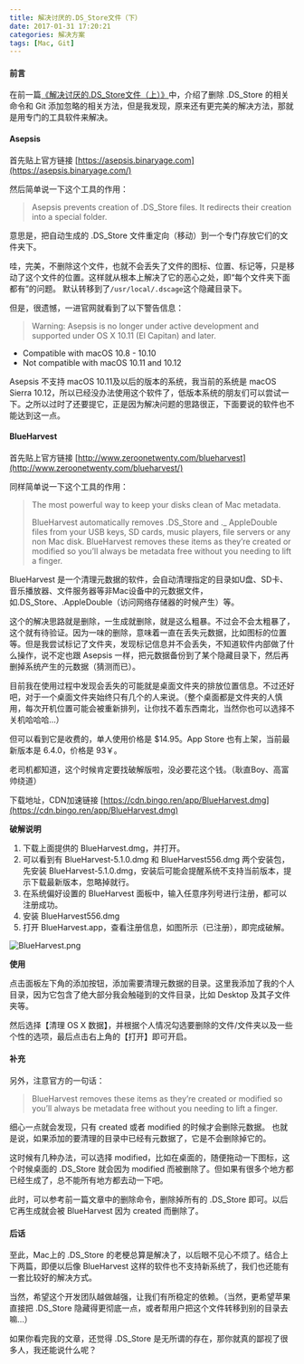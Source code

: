 ```yaml
---
title: 解决讨厌的.DS_Store文件（下）
date: 2017-01-31 17:20:21
categories: 解决方案
tags: [Mac, Git]
---
```


#### 前言

在前一篇[《解决讨厌的.DS_Store文件（上）》](http://bingo.ren/2017/01/31/9/)中，介绍了删除 .DS_Store 的相关命令和 Git 添加忽略的相关方法，但是我发现，原来还有更完美的解决方法，那就是用专门的工具软件来解决。

<!-- more -->

#### Asepsis

首先贴上官方链接 [https://asepsis.binaryage.com](https://asepsis.binaryage.com/)

然后简单说一下这个工具的作用：

> Asepsis prevents creation of .DS_Store files. It redirects their creation into a special folder.

意思是，把自动生成的 .DS_Store 文件重定向（移动）到一个专门存放它们的文件夹下。

哇，完美，不删除这个文件，也就不会丢失了文件的图标、位置、标记等，只是移动了这个文件的位置。这样就从根本上解决了它的恶心之处，即“每个文件夹下面都有”的问题。
默认转移到了`/usr/local/.dscage`这个隐藏目录下。

但是，很遗憾，一进官网就看到了以下警告信息：

> Warning: Asepsis is no longer under active development and supported under OS X 10.11 (El Capitan) and later.
- Compatible with macOS 10.8 - 10.10
- Not compatible with macOS 10.11 and 10.12

Asepsis 不支持 macOS 10.11及以后的版本的系统，我当前的系统是 macOS Sierra 10.12，所以已经没办法使用这个软件了，低版本系统的朋友们可以尝试一下。之所以过时了还要提它，正是因为解决问题的思路很正，下面要说的软件也不能达到这一点。

#### BlueHarvest

首先贴上官方链接 [http://www.zeroonetwenty.com/blueharvest](http://www.zeroonetwenty.com/blueharvest/)

同样简单说一下这个工具的作用：

> The most powerful way to keep your disks clean of Mac metadata.
>
> BlueHarvest automatically removes .DS_Store and ._ AppleDouble files from your USB keys, SD cards, music players, file servers or any non Mac disk. BlueHarvest removes these items as they’re created or modified so you’ll always be metadata free without you needing to lift a finger.

BlueHarvest 是一个清理元数据的软件，会自动清理指定的目录如U盘、SD卡、音乐播放器、文件服务器等非Mac设备中的元数据文件，如.DS_Store、.AppleDouble（访问网络存储器的时候产生）等。

这个的解决思路就是删除，一生成就删除，就是这么粗暴。不过会不会太粗暴了，这个就有待验证。因为一味的删除，意味着一直在丢失元数据，比如图标的位置等。但是我尝试标记了文件夹，发现标记信息并不会丢失，不知道软件内部做了什么操作，说不定也跟 Asepsis 一样，把元数据备份到了某个隐藏目录下，然后再删掉系统产生的元数据（猜测而已）。

目前我在使用过程中发现会丢失的可能就是桌面文件夹的排放位置信息。不过还好吧，对于一个桌面文件夹始终只有几个的人来说。（整个桌面都是文件夹的人慎用，每次开机位置可能会被重新排列，让你找不着东西南北，当然你也可以选择不关机哈哈哈...）

但可以看到它是收费的，单人使用价格是 $14.95。App Store 也有上架，当前最新版本是 6.4.0，价格是 93￥。

老司机都知道，这个时候肯定要找破解版啦，没必要花这个钱。（耿直Boy、高富帅绕道）

下载地址，CDN加速链接 [https://cdn.bingo.ren/app/BlueHarvest.dmg](https://cdn.bingo.ren/app/BlueHarvest.dmg)

**破解说明**
1. 下载上面提供的 BlueHarvest.dmg，并打开。
2. 可以看到有 BlueHarvest-5.1.0.dmg 和 BlueHarvest556.dmg 两个安装包，先安装 BlueHarvest-5.1.0.dmg，安装后可能会提醒系统不支持当前版本，提示下载最新版本，忽略掉就行。
3. 在系统偏好设置的 BlueHarvest 面板中，输入任意序列号进行注册，都可以注册成功。
4. 安装 BlueHarvest556.dmg
5. 打开 BlueHarvest.app，查看注册信息，如图所示（已注册），即完成破解。

![BlueHarvest.png](http://bingo.ren/images/BlueHarvest.png)

**使用**

点击面板左下角的添加按钮，添加需要清理元数据的目录。这里我添加了我的个人目录，因为它包含了绝大部分我会触碰到的文件目录，比如 Desktop 及其子文件夹等。

然后选择【清理 OS X 数据】，并根据个人情况勾选要删除的文件/文件夹以及一些个性的选项，最后点击右上角的【打开】即可开启。

#### 补充

另外，注意官方的一句话：

> BlueHarvest removes these items as they’re created or modified so you’ll always be metadata free without you needing to lift a finger.

细心一点就会发现，只有 created 或者 modified 的时候才会删除元数据。
也就是说，如果添加的要清理的目录中已经有元数据了，它是不会删除掉它的。

这时候有几种办法，可以选择 modified，比如在桌面的，随便拖动一下图标，这个时候桌面的 .DS_Store 就会因为 modified 而被删除了。但如果有很多个地方都已经生成了，总不能所有地方都去动一下吧。

此时，可以参考前一篇文章中的删除命令，删除掉所有的 .DS_Store 即可。以后它再生成就会被 BlueHarvest 因为 created 而删除了。

#### 后话

至此，Mac上的 .DS_Store 的老梗总算是解决了，以后眼不见心不烦了。结合上下两篇，即便以后像 BlueHarvest 这样的软件也不支持新系统了，我们也还能有一套比较好的解决方式。

当然，希望这个开发团队越做越强，让我们有所稳定的依赖。（当然，更希望苹果直接把 .DS_Store 隐藏得更彻底一点，或者帮用户把这个文件转移到别的目录去嘛...）

如果你看完我的文章，还觉得 .DS_Store 是无所谓的存在，那你就真的鄙视了很多人，我还能说什么呢？
